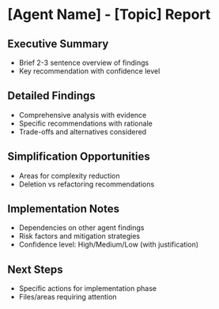 # [Agent Name] - [Topic] Report

## Executive Summary

- Brief 2-3 sentence overview of findings
- Key recommendation with confidence level

## Detailed Findings

- Comprehensive analysis with evidence
- Specific recommendations with rationale
- Trade-offs and alternatives considered

## Simplification Opportunities

- Areas for complexity reduction
- Deletion vs refactoring recommendations

## Implementation Notes

- Dependencies on other agent findings
- Risk factors and mitigation strategies
- Confidence level: High/Medium/Low (with justification)

## Next Steps

- Specific actions for implementation phase
- Files/areas requiring attention
